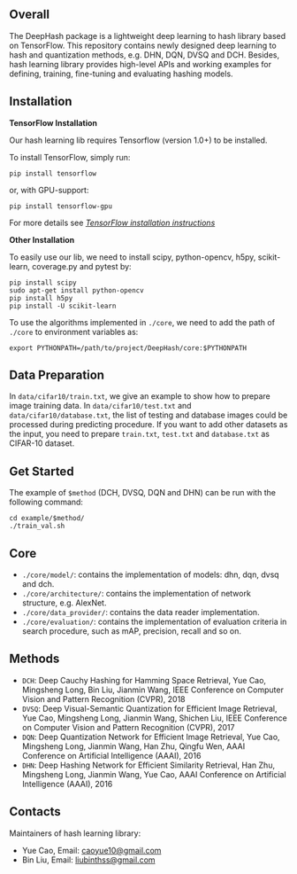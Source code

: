 ## Overall

The DeepHash package is a lightweight deep learning to hash library based on TensorFlow. This repository contains newly designed deep learning to hash and quantization methods, e.g. DHN, DQN, DVSQ and DCH. Besides, hash learning library provides high-level APIs and working examples for defining, training, fine-tuning and evaluating hashing models.

## Installation

**TensorFlow Installation**

Our hash learning lib requires Tensorflow (version 1.0+) to be installed.

To install TensorFlow, simply run:
```
pip install tensorflow
```
or, with GPU-support:
```
pip install tensorflow-gpu
```

For more details see *[TensorFlow installation instructions](https://github.com/tensorflow/tensorflow/blob/master/tensorflow/g3doc/get_started/os_setup.md)*

**Other Installation**

To easily use our lib, we need to install scipy, python-opencv, h5py, scikit-learn, coverage.py and pytest by:

```shell
pip install scipy 
sudo apt-get install python-opencv
pip install h5py
pip install -U scikit-learn
```

To use the algorithms implemented in `./core`, we need to add the path of `./core` to environment variables as:

```shell
export PYTHONPATH=/path/to/project/DeepHash/core:$PYTHONPATH
```             

## Data Preparation
In `data/cifar10/train.txt`, we give an example to show how to prepare image training data. In `data/cifar10/test.txt` and `data/cifar10/database.txt`, the list of testing and database images could be processed during predicting procedure. If you want to add other datasets as the input, you need to prepare `train.txt`, `test.txt` and `database.txt` as CIFAR-10 dataset.

## Get Started
The example of `$method` (DCH, DVSQ, DQN and DHN) can be run with the following command:
```
cd example/$method/
./train_val.sh
```

## Core
* `./core/model/`: contains the implementation of models: dhn, dqn, dvsq and dch.
* `./core/architecture/`: contains the implementation of network structure, e.g. AlexNet.
* `./core/data_provider/`: contains the data reader implementation.
* `./core/evaluation/`: contains the implementation of evaluation criteria in search procedure, such as mAP, precision, recall and so on.
<!--**Data\_provider**-->
<!--**Architecture**-->
<!--**Model**-->
<!--**Evaluation**-->

## Methods
* `DCH`: Deep Cauchy Hashing for Hamming Space Retrieval, Yue Cao, Mingsheng Long, Bin Liu, Jianmin Wang, IEEE Conference on Computer Vision and Pattern Recognition (CVPR), 2018
* `DVSQ`: Deep Visual-Semantic Quantization for Efficient Image Retrieval, Yue Cao, Mingsheng Long, Jianmin Wang, Shichen Liu, IEEE Conference on Computer Vision and Pattern Recognition (CVPR), 2017
* `DQN`: Deep Quantization Network for Efficient Image Retrieval, Yue Cao, Mingsheng Long, Jianmin Wang, Han Zhu, Qingfu Wen, AAAI Conference on Artificial Intelligence (AAAI), 2016
* `DHN`: Deep Hashing Network for Efficient Similarity Retrieval, Han Zhu, Mingsheng Long, Jianmin Wang, Yue Cao, AAAI Conference on Artificial Intelligence (AAAI), 2016

## Contacts
Maintainers of hash learning library:
* Yue Cao, Email: caoyue10@gmail.com
* Bin Liu, Email: liubinthss@gmail.com
